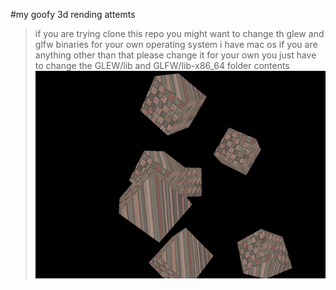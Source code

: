 
#my goofy 3d rending attemts 
>if you are trying clone this repo you might want to change th glew and glfw binaries for your own operating system i have mac os if you are anything other than that please change it for your own you just have to change the GLEW/lib and GLFW/lib-x86_64 folder contents
![render](https://github.com/SonnyJimm/opengl/blob/main/resources/ScreenRecording2024-02-16at12.44.00PM-ezgif.com-video-to-gif-converter.gif)